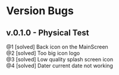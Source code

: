 # Version Bugs

## v.0.1.0 - Physical Test

@1 [solved] Back icon on the MainScreen <br>
@2 [solved] Too big icon logo <br>
@3 [solved] Low quality splash screen icon <br>
@4 [solved] Dater current date not working <br>
